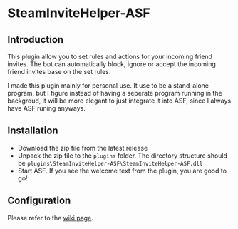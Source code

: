 # SteamInviteHelper-ASF
## Introduction
This plugin allow you to set rules and actions for your incoming friend invites. The bot can automatically block, ignore or accept the incoming friend invites base on the set rules.

I made this plugin mainly for personal use. It use to be a stand-alone program, but I figure instead of having a seperate program running in the backgroud, it will be more elegant to just integrate it into ASF, since I always have ASF runing anyways.

## Installation
+ Download the zip file from the latest release
+ Unpack the zip file to the `plugins` folder. The directory structure should be `plugins\SteamInviteHelper-ASF\SteamInviteHelper-ASF.dll`
+ Start ASF. If you see the welcome text from the plugin, you are good to go!

## Configuration
Please refer to the [wiki page](https://github.com/1461748123/SteamInviteHelper-ASF/wiki/Configuration).
